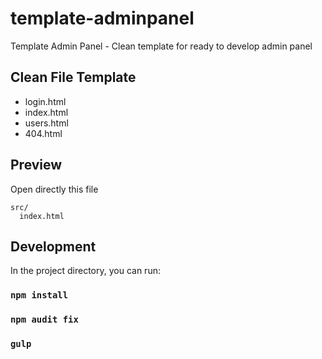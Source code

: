 # template-adminpanel
 Template Admin Panel - Clean template for ready to develop admin panel
 
## Clean File Template
- login.html
- index.html
- users.html
- 404.html
 

## Preview

Open directly this file

```
src/
  index.html
```


## Development

In the project directory, you can run:

### `npm install`

### `npm audit fix`

### `gulp`
